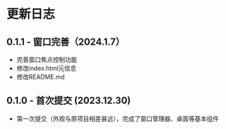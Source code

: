 # 更新日志

## 0.1.1 - 窗口完善（2024.1.7）

- 完善窗口焦点控制功能
- 修改index.html元信息
- 修改README.md

## 0.1.0 - 首次提交 (2023.12.30)

- 第一次提交（外观与原项目相差甚远），完成了窗口管理器、桌面等基本组件
